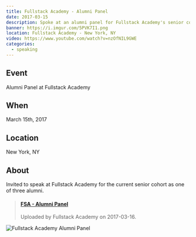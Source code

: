 ```yaml
---
title: Fullstack Academy - Alumni Panel
date: 2017-03-15
description: Spoke at an alumni panel for Fullstack Academy's senior cohort.
banner: https://i.imgur.com/5PVK7I1.png
location: Fullstack Academy - New York, NY
video: https://www.youtube.com/watch?v=nzOfNIL9GWE
categories:
  - speaking
---
```


## Event

Alumni Panel at Fullstack Academy

## When

March 15th, 2017

## Location

New York, NY

## About

Invited to speak at Fullstack Academy for the current senior cohort as one of three alumni.

<blockquote class="embedly-card"><h4><a href="https://www.youtube.com/watch?v=nzOfNIL9GWE">FSA - Alumni Panel</a></h4><p>Uploaded by Fullstack Academy on 2017-03-16.</p></blockquote>
<script async src="//cdn.embedly.com/widgets/platform.js" charset="UTF-8"></script>

![Fullstack Academy Alumni Panel](https://i.imgur.com/5PVK7I1.png)
